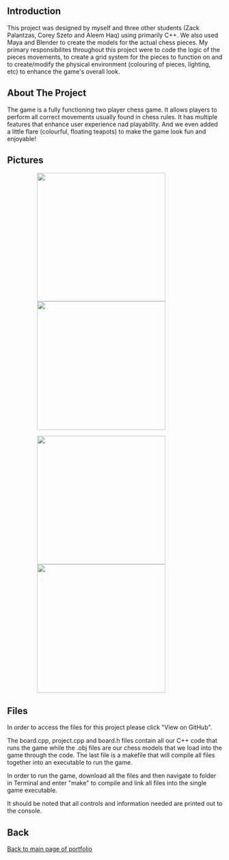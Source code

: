 ## Introduction

This project was designed by myself and three other students (Zack Palantzas, Corey Szeto and Aleem Haq) using primarily C++. We also used Maya and Blender to create the models for the actual chess pieces. My primary responsibilites throughout this project were to code the logic of the pieces movements, to create a grid system for the pieces to function on and to create/modify the physical environment (colouring of pieces, lighting, etc) to enhance the game's overall look.

## About The Project

The game is a fully functioning two player chess game. It allows players to perform all correct movements usually found in chess rules. It has multiple features that enhance user experience nad playability. And we even added a little flare (colourful, floating teapots) to make the game look fun and enjoyable! 

## Pictures

<img align="center" width="300" height="300" hspace="70" src="https://user-images.githubusercontent.com/33875832/44113530-68a2d316-9fd6-11e8-8f05-faabb5d20ce0.png"><img align="center" width="300" height="300" hspace="70" src="https://user-images.githubusercontent.com/33875832/44113734-0e1aba84-9fd7-11e8-9f2d-a10313f56378.png">

<img align="center" width="300" height="300" hspace="70" src="https://user-images.githubusercontent.com/33875832/44114607-ad01c758-9fd9-11e8-85e8-da4b0f77d223.png"><img align="center" width="300" height="300" hspace="70" src="https://user-images.githubusercontent.com/33875832/44114630-c506001c-9fd9-11e8-9976-18736ba1a611.png">

## Files

In order to access the files for this project please click "View on GitHub". 

The board.cpp, project.cpp and board.h files contain all our C++ code that runs the game while the .obj files are our chess models that we load into the game through the code. The last file is a makefile that will compile all files together into an executable to run the game.

In order to run the game, download all the files and then navigate to folder in Terminal and enter "make" to compile and link all files into the single game executable. 

It should be noted that all controls and information needed are printed out to the console.

## Back

[Back to main page of portfolio](https://wildingelijah.github.io/)
